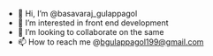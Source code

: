 - 👋 Hi, I’m @basavaraj_gulappagol
- 👀 I’m interested in front end development
- 💞️ I’m looking to collaborate on the same
- 📫 How to reach me @bgulappagol199@gmail.com

<!---
basavarajg7/basavarajg7 is a ✨ special ✨ repository because its `README.md` (this file) appears on your GitHub profile.
You can click the Preview link to take a look at your changes.
--->
